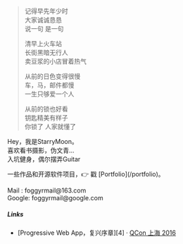 > 记得早先年少时  
> 大家诚诚恳恳  
> 说一句  是一句
> 
> 清早上火车站  
> 长街黑暗无行人  
> 卖豆浆的小店冒着热气
>
> 从前的日色变得很慢  
> 车，马，邮件都慢  
> 一生只够爱一个人
>
> 从前的锁也好看  
> 钥匙精美有样子  
> 你锁了  人家就懂了

<p>Hey，我是StarryMoon。<br/>
喜欢看书摄影，伪文青... <br/>
入坑健身，偶尔摆弄Guitar 
</p>


<p>
一些作品和开源软件项目，👉 戳 [Portfolio](/portfolio)。 
</p>

<p>
Mail  : foggyrmail@163.com <br/>
Google: foggyrmail@google.com 
</p>

##### Links

- [Progressive Web App，复兴序章][4] · [QCon 上海 2016](http://2016.qconshanghai.com/presentation/3111)
